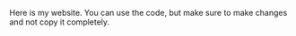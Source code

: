 Here is my website.
You can use the code, but make sure to make changes and not copy it completely.
